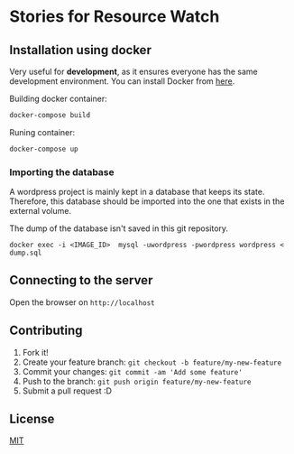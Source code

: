 # Stories for Resource Watch

## Installation using docker

Very useful for **development**, as it ensures everyone has the same development environment.
You can install Docker from [here](https://www.docker.com).

Building docker container:

```bash
docker-compose build
```

Runing container:

```bash
docker-compose up
```

### Importing the database

A wordpress project is mainly kept in a database that keeps its state.
Therefore, this database should be imported into the one that exists in the external volume.

The dump of the database isn't saved in this git repository.

```
docker exec -i <IMAGE_ID>  mysql -uwordpress -pwordpress wordpress < dump.sql
```

## Connecting to the server

Open the browser on `http://localhost`
 


## Contributing

1. Fork it!
2. Create your feature branch: `git checkout -b feature/my-new-feature`
3. Commit your changes: `git commit -am 'Add some feature'`
4. Push to the branch: `git push origin feature/my-new-feature`
5. Submit a pull request :D


## License

[MIT](https://github.com/Vizzuality/internet-health-report/blob/master/LICENSE)
